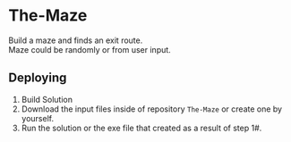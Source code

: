 # The-Maze
Build a maze and finds an exit route.<br>
Maze could be randomly or from user input.

## Deploying
1. Build Solution
2. Download the input files inside of repository `The-Maze` or create one by yourself.
3. Run the solution or the exe file that created as a result of step 1#.
